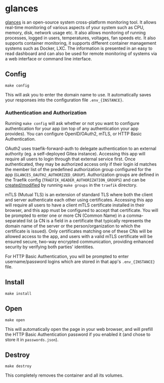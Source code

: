 # glances

[glances](https://github.com/nicolargo/glances) is an open-source system
cross-platform monitoring tool. It allows real-time monitoring of various
aspects of your system such as CPU, memory, disk, network usage etc. It also
allows monitoring of running processes, logged in users, temperatures,
voltages, fan speeds etc. It also supports container monitoring, it supports
different container management systems such as Docker, LXC. The information
is presented in an easy to read dashboard and can also be used for remote
monitoring of systems via a web interface or command line interface. 

## Config

```
make config
```

This will ask you to enter the domain name to use.
It automatically saves your responses into the configuration file
`.env_{INSTANCE}`.

### Authentication and Authorization

Running `make config` will ask whether or not you want to configure
authentication for your app (on top of any authentication your app provides).
You can configure OpenID/OAuth2, mTLS, or HTTP Basic Authentication.

OAuth2 uses traefik-forward-auth to delegate authentication to an external
authority (eg. a self-deployed Gitea instance). Accessing this app will
require all users to login through that external service first. Once
authenticated, they may be authorized access only if their login id matches the
member list of the predefined authorization group configured for the app
(`GLANCES_OAUTH2_AUTHORIZED_GROUP`). Authorization groups are defined in the
Traefik config (`TRAEFIK_HEADER_AUTHORIZATION_GROUPS`) and can be
[created/modified](https://github.com/EnigmaCurry/d.rymcg.tech/blob/master/traefik/README.md#oauth2-authentication)
by running `make groups` in the `traefik` directory.

mTLS (Mutual TLS) is an extension of standard TLS where both the client and
server authenticate each other using certificates. Accessing this app will
require all users to have a client mTLS certificate installed in their browser,
and this app must be configured to accept that certificate. You will be
prompted to enter one or more CN (Common Name) in a comma-separated list (a CN
is a field in a certificate that typically represents the domain name of the
server or the person/organization to which the certificate is issued). Only
certificates matching one of these CNs will be allowed access to the app, and
users with a valid mTLS certificate will be ensured secure, two-way encrypted
communication, providing enhanced security by verifying both parties'
identities.

For HTTP Basic Authentication, you will be prompted to enter username/password
logins which are stored in that app's `.env_{INSTANCE}` file.

## Install

```
make install
```

## Open

```
make open
```

This will automatically open the page in your web browser, and will
prefill the HTTP Basic Authentication password if you enabled it
(and chose to store it in `passwords.json`).

## Destroy

```
make destroy
```

This completely removes the container and all its volumes.
